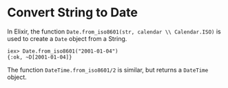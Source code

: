 # Convert String to Date

In Elixir, the function `Date.from_iso8601(str, calendar \\ Calendar.ISO)`
is used to create a `Date` object from a String.

```
iex> Date.from_iso8601("2001-01-04")
{:ok, ~D[2001-01-04]}
```

The function `DateTime.from_iso8601/2` is similar, but returns a `DateTime`
object.
